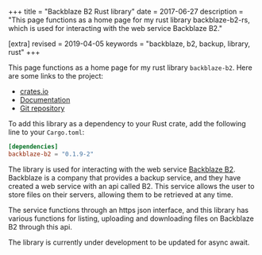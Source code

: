 +++
title = "Backblaze B2 Rust library"
date = 2017-06-27
description = "This page functions as a home page for my rust library backblaze-b2-rs, which is used for interacting with the web service Backblaze B2."

[extra]
revised = 2019-04-05
keywords = "backblaze, b2, backup, library, rust"
+++

This page functions as a home page for my rust library `backblaze-b2`. Here are some
links to the project:

 * [crates.io](https://crates.io/crates/backblaze-b2)
 * [Documentation](https://docs.rs/backblaze-b2)
 * [Git repository](https://github.com/Darksonn/backblaze-b2-rs)

<!-- more -->

To add this library as a dependency to your Rust crate, add the following line to your
`Cargo.toml`:

```toml
[dependencies]
backblaze-b2 = "0.1.9-2"
```

The library is used for interacting with the web service [Backblaze B2][b2-docs].
Backblaze is a company that provides a backup service, and they have created a web
service with an api called B2. This service allows the user to store files on their
servers, allowing them to be retrieved at any time.

The service functions through an https json interface, and this library has various
functions for listing, uploading and downloading files on Backblaze B2 through this api.

The library is currently under development to be updated for async await.

[b2-docs]: https://www.backblaze.com/b2/docs/
[rs-docs]: https://docs.rs/backblaze-b2/
